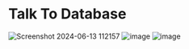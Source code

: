 # Talk To Database

![Screenshot 2024-06-13 112157](https://github.com/Shishir8957/Talk-to-Database/assets/85719050/163e020a-7468-42a6-97ff-af34649f3025)
![image](https://github.com/Shishir8957/Talk-to-Database/assets/85719050/29f7fbc9-a5a3-4bb6-a34b-29f95505a68a)
![image](https://github.com/Shishir8957/Talk-to-Database/assets/85719050/ff7a3c2f-8e3f-47b7-94b6-63847af86650)
